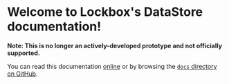 # Welcome to Lockbox's DataStore documentation!

**Note: This is no longer an actively-developed prototype and not
officially supported.**

You can read this documentation [online][online-docs-link] or by browsing the
[`docs` directory on GitHub][repo-docs-link].

[online-docs-link]: https://mozilla-lockbox.github.io/lockbox-datastore/
[repo-docs-link]: https://github.com/mozilla-lockbox/lockbox-datastore/tree/master/docs
